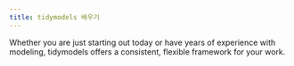 ```yaml
---
title: tidymodels 배우기
---
```


Whether you are just starting out today or have years of experience with modeling, tidymodels offers a consistent, flexible framework for your work.
   
